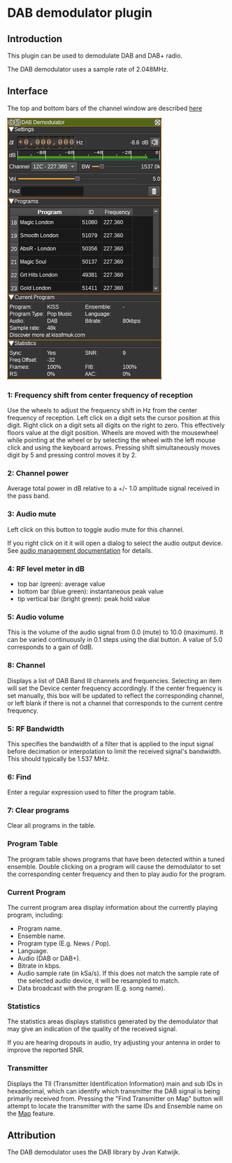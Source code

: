 <h1>DAB demodulator plugin</h1>

<h2>Introduction</h2>

This plugin can be used to demodulate DAB and DAB+ radio.

The DAB demodulator uses a sample rate of 2.048MHz.

<h2>Interface</h2>

The top and bottom bars of the channel window are described [here](../../../sdrgui/channel/readme.md)

![DAB Demodulator plugin GUI](../../../doc/img/DABDemod_plugin.png)

<h3>1: Frequency shift from center frequency of reception</h3>

Use the wheels to adjust the frequency shift in Hz from the center frequency of reception. Left click on a digit sets the cursor position at this digit. Right click on a digit sets all digits on the right to zero. This effectively floors value at the digit position. Wheels are moved with the mousewheel while pointing at the wheel or by selecting the wheel with the left mouse click and using the keyboard arrows. Pressing shift simultaneously moves digit by 5 and pressing control moves it by 2.

<h3>2: Channel power</h3>

Average total power in dB relative to a +/- 1.0 amplitude signal received in the pass band.

<h3>3: Audio mute</h3>

Left click on this button to toggle audio mute for this channel.

If you right click on it it will open a dialog to select the audio output device. See [audio management documentation](../../../sdrgui/audio.md) for details.

<h3>4: RF level meter in dB</h3>

  - top bar (green): average value
  - bottom bar (blue green): instantaneous peak value
  - tip vertical bar (bright green): peak hold value

<h3>5: Audio volume</h3>

This is the volume of the audio signal from 0.0 (mute) to 10.0 (maximum). It can be varied continuously in 0.1 steps using the dial button. A value of 5.0 corresponds to a gain of 0dB.

<h3>8: Channel</h3>

Displays a list of DAB Band III channels and frequencies. Selecting an item will set the Device center frequency accordingly.
If the center frequency is set manually, this box will be updated to reflect the corresponding channel, or left blank if there is not a channel that corresponds to the current centre frequency.

<h3>5: RF Bandwidth</h3>

This specifies the bandwidth of a filter that is applied to the input signal before decimation or interpolation to limit the received signal's bandwidth. This should typically be 1.537 MHz.

<h3>6: Find</h3>

Enter a regular expression used to filter the program table.

<h3>7: Clear programs</h3>

Clear all programs in the table.

<h3>Program Table</h3>

The program table shows programs that have been detected within a tuned ensemble. Double clicking on a program will cause
the demodulator to set the corresponding center frequency and then to play audio for the program.

<h3>Current Program</h3>

The current program area display information about the currently playing program, including:

* Program name.
* Ensemble name.
* Program type (E.g. News / Pop).
* Language.
* Audio (DAB or DAB+).
* Bitrate in kbps.
* Audio sample rate (in kSa/s). If this does not match the sample rate of the selected audio device, it will be resampled to match.
* Data broadcast with the program (E.g. song name).

<h3>Statistics</h3>

The statistics areas displays statistics generated by the demodulator that may give an indication of the quality of the received signal.

If you are hearing dropouts in audio, try adjusting your antenna in order to improve the reported SNR.

<h3>Transmitter</h3>

Displays the TII (Transmitter Identification Information) main and sub IDs in hexadecimal, which can identify which transmitter the DAB signal is being primarily received from.
Pressing the "Find Transmitter on Map" button will attempt to locate the transmitter with the same IDs and Ensemble name on the [Map](../../feature/map/readme.md) feature.

<h2>Attribution</h2>

The DAB demodulator uses the DAB library by Jvan Katwijk.

